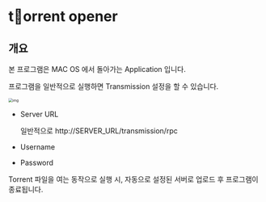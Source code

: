 # torrent opener

## 개요

본 프로그램은 MAC OS 에서 돌아가는 Application 입니다.

프로그램을 일반적으로 실행하면 Transmission 설정을 할 수 있습니다.

<img src="https://raw.githubusercontent.com/mingkyme/torrent-opener/main/resource/screenshot/screenshot01.png" alt="img" style="zoom:50%;" />

- Server URL

  일반적으로 http://SERVER_URL/transmission/rpc
- Username
- Password

Torrent 파일을 여는 동작으로 실행 시, 자동으로 설정된 서버로 업로드 후 프로그램이 종료됩니다.
